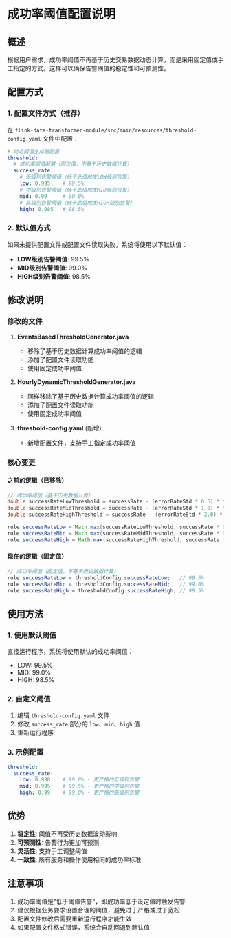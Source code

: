 # 成功率阈值配置说明

## 概述

根据用户需求，成功率阈值不再基于历史交易数据动态计算，而是采用固定值或手工指定的方式。这样可以确保告警阈值的稳定性和可预测性。

## 配置方式

### 1. 配置文件方式（推荐）

在 `flink-data-transformer-module/src/main/resources/threshold-config.yaml` 文件中配置：

```yaml
# 动态阈值生成器配置
threshold:
  # 成功率阈值配置（固定值，不基于历史数据计算）
  success_rate:
    # 低级别告警阈值（低于此值触发LOW级别告警）
    low: 0.995    # 99.5%
    # 中级别告警阈值（低于此值触发MID级别告警）
    mid: 0.99     # 99.0%
    # 高级别告警阈值（低于此值触发HIGH级别告警）
    high: 0.985   # 98.5%
```

### 2. 默认值方式

如果未提供配置文件或配置文件读取失败，系统将使用以下默认值：

- **LOW级别告警阈值**: 99.5%
- **MID级别告警阈值**: 99.0%
- **HIGH级别告警阈值**: 98.5%

## 修改说明

### 修改的文件

1. **EventsBasedThresholdGenerator.java**
   - 移除了基于历史数据计算成功率阈值的逻辑
   - 添加了配置文件读取功能
   - 使用固定成功率阈值

2. **HourlyDynamicThresholdGenerator.java**
   - 同样移除了基于历史数据计算成功率阈值的逻辑
   - 添加了配置文件读取功能
   - 使用固定成功率阈值

3. **threshold-config.yaml** (新增)
   - 新增配置文件，支持手工指定成功率阈值

### 核心变更

#### 之前的逻辑（已移除）
```java
// 成功率阈值（基于历史数据计算）
double successRateLowThreshold = successRate - (errorRateStd * 0.5) * factor.successRateFactor;
double successRateMidThreshold = successRate - (errorRateStd * 1.0) * factor.successRateFactor;
double successRateHighThreshold = successRate - (errorRateStd * 2.0) * factor.successRateFactor;

rule.successRateLow = Math.max(successRateLowThreshold, successRate * 0.98);
rule.successRateMid = Math.max(successRateMidThreshold, successRate * 0.95);
rule.successRateHigh = Math.max(successRateHighThreshold, successRate * 0.90);
```

#### 现在的逻辑（固定值）
```java
// 成功率阈值（固定值，不基于历史数据计算）
rule.successRateLow = thresholdConfig.successRateLow;   // 99.5%
rule.successRateMid = thresholdConfig.successRateMid;   // 99.0%
rule.successRateHigh = thresholdConfig.successRateHigh; // 98.5%
```

## 使用方法

### 1. 使用默认阈值

直接运行程序，系统将使用默认的成功率阈值：
- LOW: 99.5%
- MID: 99.0%
- HIGH: 98.5%

### 2. 自定义阈值

1. 编辑 `threshold-config.yaml` 文件
2. 修改 `success_rate` 部分的 `low`、`mid`、`high` 值
3. 重新运行程序

### 3. 示例配置

```yaml
threshold:
  success_rate:
    low: 0.998    # 99.8% - 更严格的低级别告警
    mid: 0.995    # 99.5% - 更严格的中级别告警
    high: 0.99    # 99.0% - 更严格的高级别告警
```

## 优势

1. **稳定性**: 阈值不再受历史数据波动影响
2. **可预测性**: 告警行为更加可预测
3. **灵活性**: 支持手工调整阈值
4. **一致性**: 所有服务和操作使用相同的成功率标准

## 注意事项

1. 成功率阈值是"低于阈值告警"，即成功率低于设定值时触发告警
2. 建议根据业务要求设置合理的阈值，避免过于严格或过于宽松
3. 配置文件修改后需要重新运行程序才能生效
4. 如果配置文件格式错误，系统会自动回退到默认值 